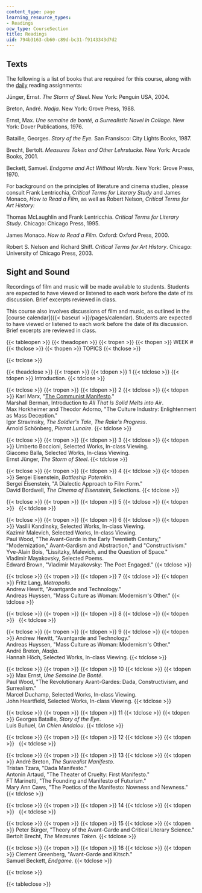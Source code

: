 ```yaml
---
content_type: page
learning_resource_types:
- Readings
ocw_type: CourseSection
title: Readings
uid: 794b3163-db60-c89d-bc31-f9143343d7d2
---
```


Texts
-----

The following is a list of books that are required for this course, along with the [daily](#daily) reading assignments:

Jünger, Ernst. _The Storm of Steel_. New York: Penguin USA, 2004.

Breton, André. _Nadja_. New York: Grove Press, 1988.

Ernst, Max. _Une semaine de bonté, a Surrealistic Novel in Collage._ New York: Dover Publications, 1976.

Bataille, Georges. _Story of the Eye._ San Fransisco: City Lights Books, 1987.

Brecht, Bertolt. _Measures Taken and Other Lehrstucke._ New York: Arcade Books, 2001.

Beckett, Samuel. _Endgame and Act Without Words._ New York: Grove Press, 1970.

For background on the principles of literature and cinema studies, please consult Frank Lentricchia, _Critical Terms for Literary Study_ and James Monaco, _How to Read a Film_, as well as Robert Nelson, _Critical Terms for Art History:_  
  
Thomas McLaughlin and Frank Lentricchia. _Critical Terms for Literary Study_. Chicago: Chicago Press, 1995.

James Monaco. _How to Read a Film_. Oxford: Oxford Press, 2000.

Robert S. Nelson and Richard Shiff. _Critical Terms for Art History_. Chicago: University of Chicago Press, 2003.

Sight and Sound
---------------

Recordings of film and music will be made available to students. Students are expected to have viewed or listened to each work before the date of its discussion. Brief excerpts reviewed in class.

This course also involves discussions of film and music, as outlined in the [course calendar]({{< baseurl >}}/pages/calendar). Students are expected to have viewed or listened to each work before the date of its discussion. Brief excerpts are reviewed in class.

{{< tableopen >}}
{{< theadopen >}}
{{< tropen >}}
{{< thopen >}}
WEEK #
{{< thclose >}}
{{< thopen >}}
TOPICS
{{< thclose >}}

{{< trclose >}}

{{< theadclose >}}
{{< tropen >}}
{{< tdopen >}}
1
{{< tdclose >}}
{{< tdopen >}}
Introduction.
{{< tdclose >}}

{{< trclose >}}
{{< tropen >}}
{{< tdopen >}}
2
{{< tdclose >}}
{{< tdopen >}}
Karl Marx, "[The Communist Manifesto](http://www.gutenberg.org/browse/BIBREC/BR61.HTM
)."  
Marshall Berman, Introduction to _All That Is Solid Melts into Air_.  
Max Horkheimer and Theodor Adorno, "The Culture Industry: Enlightenment as Mass Deception."  
Igor Stravinsky, _The Soldier's Tale_, _The Rake's Progress_.  
Arnold Schönberg, _Pierrot Lunaire_.
{{< tdclose >}}

{{< trclose >}}
{{< tropen >}}
{{< tdopen >}}
3
{{< tdclose >}}
{{< tdopen >}}
Umberto Boccioni, Selected Works, In-class Viewing.  
Giacomo Balla, Selected Works, In-class Viewing.  
Ernst Jünger, _The Storm of Steel_.
{{< tdclose >}}

{{< trclose >}}
{{< tropen >}}
{{< tdopen >}}
4
{{< tdclose >}}
{{< tdopen >}}
Sergei Eisenstein, _Battleship Potemkin_.  
Sergei Eisenstein, "A Dialectic Approach to Film Form."  
David Bordwell, _The Cinema of Eisenstein_, Selections.
{{< tdclose >}}

{{< trclose >}}
{{< tropen >}}
{{< tdopen >}}
5
{{< tdclose >}}
{{< tdopen >}}
 
{{< tdclose >}}

{{< trclose >}}
{{< tropen >}}
{{< tdopen >}}
6
{{< tdclose >}}
{{< tdopen >}}
Vasilii Kandinsky, Selected Works, In-class Viewing.  
Kazimir Malevich, Selected Works, In-class Viewing.  
Paul Wood, "The Avant-Garde in the Early Twentieth Century," "Modernization," Avant-Gardism and Abstraction," and "Constructivism."  
Yve-Alain Bois, "Lissitzky, Malevich, and the Question of Space."  
Vladimir Mayakovsky, Selected Poems.  
Edward Brown, "Vladimir Mayakovsky: The Poet Engaged."
{{< tdclose >}}

{{< trclose >}}
{{< tropen >}}
{{< tdopen >}}
7
{{< tdclose >}}
{{< tdopen >}}
Fritz Lang, _Metropolis_.  
Andrew Hewitt, "Avantgarde and Technology."  
Andreas Huyssen, "Mass Culture as Woman: Modernism's Other."
{{< tdclose >}}

{{< trclose >}}
{{< tropen >}}
{{< tdopen >}}
8
{{< tdclose >}}
{{< tdopen >}}
 
{{< tdclose >}}

{{< trclose >}}
{{< tropen >}}
{{< tdopen >}}
9
{{< tdclose >}}
{{< tdopen >}}
Andrew Hewitt, "Avantgarde and Technology."  
Andreas Huyssen, "Mass Culture as Woman: Modernism's Other."  
André Breton, _Nadja_.  
Hannah Höch, Selected Works, In-class Viewing.
{{< tdclose >}}

{{< trclose >}}
{{< tropen >}}
{{< tdopen >}}
10
{{< tdclose >}}
{{< tdopen >}}
Max Ernst, _Une Semaine De Bonté_.  
Paul Wood, "The Revolutionary Avant-Gardes: Dada, Constructivism, and Surrealism."  
Marcel Duchamp, Selected Works, In-class Viewing.  
John Heartfield, Selected Works, In-class Viewing.
{{< tdclose >}}

{{< trclose >}}
{{< tropen >}}
{{< tdopen >}}
11
{{< tdclose >}}
{{< tdopen >}}
Georges Bataille, _Story of the Eye_.  
Luis Buñuel, _Un Chien Andalou_.
{{< tdclose >}}

{{< trclose >}}
{{< tropen >}}
{{< tdopen >}}
12
{{< tdclose >}}
{{< tdopen >}}
 
{{< tdclose >}}

{{< trclose >}}
{{< tropen >}}
{{< tdopen >}}
13
{{< tdclose >}}
{{< tdopen >}}
André Breton, _The Surrealist Manifesto_.  
Tristan Tzara, "Dada Manifesto."  
Antonin Artaud, "The Theater of Cruelty: First Manifesto."  
FT Marinetti, "The Founding and Manifesto of Futurism."  
Mary Ann Caws, "The Poetics of the Manifesto: Nowness and Newness."
{{< tdclose >}}

{{< trclose >}}
{{< tropen >}}
{{< tdopen >}}
14
{{< tdclose >}}
{{< tdopen >}}
 
{{< tdclose >}}

{{< trclose >}}
{{< tropen >}}
{{< tdopen >}}
15
{{< tdclose >}}
{{< tdopen >}}
Peter Bürger, "Theory of the Avant-Garde and Critical Literary Science."  
Bertolt Brecht, _The Measures Taken._
{{< tdclose >}}

{{< trclose >}}
{{< tropen >}}
{{< tdopen >}}
16
{{< tdclose >}}
{{< tdopen >}}
Clement Greenberg, "Avant-Garde and Kitsch."  
Samuel Beckett, _Endgame._
{{< tdclose >}}

{{< trclose >}}

{{< tableclose >}}
